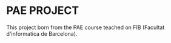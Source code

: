 # PAE PROJECT
This project born from the PAE course teached on FIB (Facultat d'informatica de Barcelona).